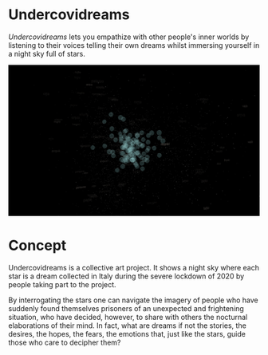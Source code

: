 # Undercovidreams

_Undercovidreams_ lets you empathize with other people's inner worlds by listening to their voices telling their own dreams whilst immersing yourself in a night sky full of stars.

<a href="https://www.youtube.com/watch?v=9eJF26XcBlI">
<img src="https://raw.githubusercontent.com/boringandsad/undercovidreams/master/screenshot.png" alt="video trailer">
</a>

# Concept

Undercovidreams is a collective art project. It shows a night sky where each star is a dream collected in Italy during the severe lockdown of 2020 by people taking part to the project.

By interrogating the stars one can navigate the imagery of people who have suddenly found themselves prisoners of an unexpected and frightening situation, who have decided, however, to share with others the nocturnal elaborations of their mind. In fact, what are dreams if not the stories, the desires, the hopes, the fears, the emotions that, just like the stars, guide those who care to decipher them?

